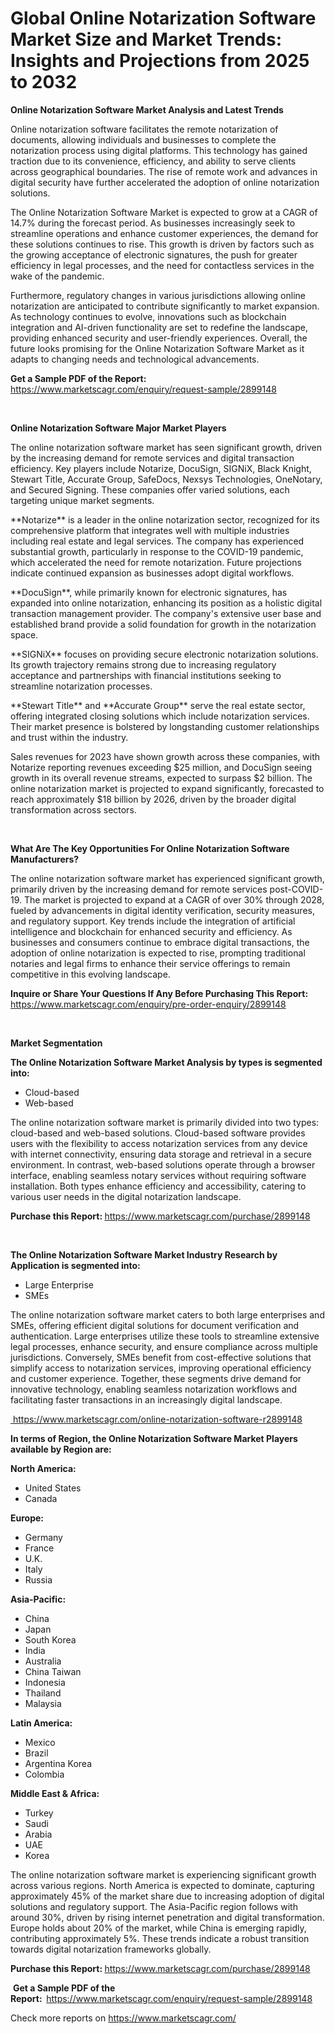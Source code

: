 <p><h1>Global Online Notarization Software Market Size and Market Trends: Insights and Projections from 2025 to 2032</h1></p><p><strong>Online Notarization Software Market Analysis and Latest Trends</strong></p>
<p><p>Online notarization software facilitates the remote notarization of documents, allowing individuals and businesses to complete the notarization process using digital platforms. This technology has gained traction due to its convenience, efficiency, and ability to serve clients across geographical boundaries. The rise of remote work and advances in digital security have further accelerated the adoption of online notarization solutions.</p><p>The Online Notarization Software Market is expected to grow at a CAGR of 14.7% during the forecast period. As businesses increasingly seek to streamline operations and enhance customer experiences, the demand for these solutions continues to rise. This growth is driven by factors such as the growing acceptance of electronic signatures, the push for greater efficiency in legal processes, and the need for contactless services in the wake of the pandemic.</p><p>Furthermore, regulatory changes in various jurisdictions allowing online notarization are anticipated to contribute significantly to market expansion. As technology continues to evolve, innovations such as blockchain integration and AI-driven functionality are set to redefine the landscape, providing enhanced security and user-friendly experiences. Overall, the future looks promising for the Online Notarization Software Market as it adapts to changing needs and technological advancements.</p></p>
<p><strong>Get a Sample PDF of the Report:&nbsp;</strong> <a href="https://www.marketscagr.com/enquiry/request-sample/2899148?utm_campaign=3266&utm_medium=2&utm_source=Github&utm_content=ia&utm_term=15032025&utm_id=online-notarization-software">https://www.marketscagr.com/enquiry/request-sample/2899148</a></p>
<p>&nbsp;</p>
<p><strong>Online Notarization Software Major Market Players</strong></p>
<p><p>The online notarization software market has seen significant growth, driven by the increasing demand for remote services and digital transaction efficiency. Key players include Notarize, DocuSign, SIGNiX, Black Knight, Stewart Title, Accurate Group, SafeDocs, Nexsys Technologies, OneNotary, and Secured Signing. These companies offer varied solutions, each targeting unique market segments.</p><p>**Notarize** is a leader in the online notarization sector, recognized for its comprehensive platform that integrates well with multiple industries including real estate and legal services. The company has experienced substantial growth, particularly in response to the COVID-19 pandemic, which accelerated the need for remote notarization. Future projections indicate continued expansion as businesses adopt digital workflows.</p><p>**DocuSign**, while primarily known for electronic signatures, has expanded into online notarization, enhancing its position as a holistic digital transaction management provider. The company's extensive user base and established brand provide a solid foundation for growth in the notarization space.</p><p>**SIGNiX** focuses on providing secure electronic notarization solutions. Its growth trajectory remains strong due to increasing regulatory acceptance and partnerships with financial institutions seeking to streamline notarization processes.</p><p>**Stewart Title** and **Accurate Group** serve the real estate sector, offering integrated closing solutions which include notarization services. Their market presence is bolstered by longstanding customer relationships and trust within the industry.</p><p>Sales revenues for 2023 have shown growth across these companies, with Notarize reporting revenues exceeding $25 million, and DocuSign seeing growth in its overall revenue streams, expected to surpass $2 billion. The online notarization market is projected to expand significantly, forecasted to reach approximately $18 billion by 2026, driven by the broader digital transformation across sectors.</p></p>
<p>&nbsp;</p>
<p><strong>What Are The Key Opportunities For Online Notarization Software Manufacturers?</strong></p>
<p><p>The online notarization software market has experienced significant growth, primarily driven by the increasing demand for remote services post-COVID-19. The market is projected to expand at a CAGR of over 30% through 2028, fueled by advancements in digital identity verification, security measures, and regulatory support. Key trends include the integration of artificial intelligence and blockchain for enhanced security and efficiency. As businesses and consumers continue to embrace digital transactions, the adoption of online notarization is expected to rise, prompting traditional notaries and legal firms to enhance their service offerings to remain competitive in this evolving landscape.</p></p>
<p><strong>Inquire or Share Your Questions If Any Before Purchasing This Report:</strong> <a href="https://www.marketscagr.com/enquiry/pre-order-enquiry/2899148?utm_campaign=3266&utm_medium=2&utm_source=Github&utm_content=ia&utm_term=15032025&utm_id=online-notarization-software">https://www.marketscagr.com/enquiry/pre-order-enquiry/2899148</a></p>
<p>&nbsp;</p>
<p><strong>Market Segmentation</strong></p>
<p><strong>The Online Notarization Software Market Analysis by types is segmented into:</strong></p>
<p><ul><li>Cloud-based</li><li>Web-based</li></ul></p>
<p><p>The online notarization software market is primarily divided into two types: cloud-based and web-based solutions. Cloud-based software provides users with the flexibility to access notarization services from any device with internet connectivity, ensuring data storage and retrieval in a secure environment. In contrast, web-based solutions operate through a browser interface, enabling seamless notary services without requiring software installation. Both types enhance efficiency and accessibility, catering to various user needs in the digital notarization landscape.</p></p>
<p><strong>Purchase this Report:&nbsp;</strong><a href="https://www.marketscagr.com/purchase/2899148?utm_campaign=3266&utm_medium=2&utm_source=Github&utm_content=ia&utm_term=15032025&utm_id=online-notarization-software">https://www.marketscagr.com/purchase/2899148</a></p>
<p>&nbsp;</p>
<p><strong>The Online Notarization Software Market Industry Research by Application is segmented into:</strong></p>
<p><ul><li>Large Enterprise</li><li>SMEs</li></ul></p>
<p><p>The online notarization software market caters to both large enterprises and SMEs, offering efficient digital solutions for document verification and authentication. Large enterprises utilize these tools to streamline extensive legal processes, enhance security, and ensure compliance across multiple jurisdictions. Conversely, SMEs benefit from cost-effective solutions that simplify access to notarization services, improving operational efficiency and customer experience. Together, these segments drive demand for innovative technology, enabling seamless notarization workflows and facilitating faster transactions in an increasingly digital landscape.</p></p>
<p><a href="https://www.marketscagr.com/online-notarization-software-r2899148?utm_campaign=3266&utm_medium=2&utm_source=Github&utm_content=ia&utm_term=15032025&utm_id=online-notarization-software">&nbsp;https://www.marketscagr.com/online-notarization-software-r2899148</a></p>
<p><strong>In terms of Region, the Online Notarization Software Market Players available by Region are:</strong></p>
<p>
    <p> <strong> North America: </strong>
        <ul>
            <li>United States</li>
            <li>Canada</li>
        </ul>
        </p> 
    <p> <strong> Europe: </strong>
        <ul>
            <li>Germany</li>
            <li>France</li>
            <li>U.K.</li>
            <li>Italy</li>
            <li>Russia</li>
        </ul>
        </p> 
    <p> <strong> Asia-Pacific: </strong>
        <ul>
            <li>China</li>
            <li>Japan</li>
            <li>South Korea</li>
            <li>India</li>
            <li>Australia</li>
            <li>China Taiwan</li>
            <li>Indonesia</li>
            <li>Thailand</li>
            <li>Malaysia</li>
        </ul>
        </p> 
    <p> <strong> Latin America: </strong>
        <ul>
            <li>Mexico</li>
            <li>Brazil</li>
            <li>Argentina Korea</li>
            <li>Colombia</li>
        </ul>
        </p> 
    <p> <strong> Middle East & Africa: </strong>
        <ul>
            <li>Turkey</li>
            <li>Saudi</li>
            <li>Arabia</li>
            <li>UAE</li>
            <li>Korea</li>
        </ul>
    </p>
    </p>
<p><p>The online notarization software market is experiencing significant growth across various regions. North America is expected to dominate, capturing approximately 45% of the market share due to increasing adoption of digital solutions and regulatory support. The Asia-Pacific region follows with around 30%, driven by rising internet penetration and digital transformation. Europe holds about 20% of the market, while China is emerging rapidly, contributing approximately 5%. These trends indicate a robust transition towards digital notarization frameworks globally.</p></p>
<p><strong>Purchase this Report: </strong><a href="https://www.marketscagr.com/purchase/2899148?utm_campaign=3266&utm_medium=2&utm_source=Github&utm_content=ia&utm_term=15032025&utm_id=online-notarization-software">https://www.marketscagr.com/purchase/2899148</a></p>
<p>&nbsp;<strong>Get a Sample PDF of the Report:&nbsp;&nbsp;</strong><a href="https://www.marketscagr.com/enquiry/request-sample/2899148?utm_campaign=3266&utm_medium=2&utm_source=Github&utm_content=ia&utm_term=15032025&utm_id=online-notarization-software">https://www.marketscagr.com/enquiry/request-sample/2899148</a></p>
<p><strong></strong></p>
<p>Check more reports on <a href="https://www.marketscagr.com/?utm_campaign=3266&utm_medium=2&utm_source=Github&utm_content=ia&utm_term=15032025&utm_id=online-notarization-software">https://www.marketscagr.com/</a></p>